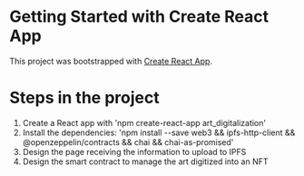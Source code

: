 # Getting Started with Create React App

This project was bootstrapped with [Create React App](https://github.com/facebook/create-react-app).

# Steps in the project
1. Create a React app with 'npm create-react-app art_digitalization'
2. Install the dependencies: 'npm install --save web3 && ipfs-http-client && @openzeppelin/contracts && chai && chai-as-promised'
3. Design the page receiving the information to upload to IPFS
4. Design the smart contract to manage the art digitized into an NFT
